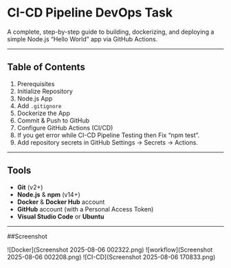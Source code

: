 # CI-CD Pipeline DevOps Task

A complete, step-by-step guide to building, dockerizing, and deploying a simple Node.js “Hello World” app via GitHub Actions.

---

## Table of Contents

1. Prerequisites
2. Initialize Repository
3. Node.js App  
4. Add `.gitignore`  
5. Dockerize the App  
6. Commit & Push to GitHub  
7. Configure GitHub Actions (CI/CD) 
8. If you get error while CI-CD Pipeline Testing then Fix “npm test”.
9. Add repository secrets in GitHub Settings → Secrets → Actions.

---

## Tools

- **Git** (v2+)  
- **Node.js** & **npm** (v14+)  
- **Docker** & **Docker Hub** account  
- **GitHub** account (with a Personal Access Token)
-  **Visual Studio Code** or **Ubuntu**
 

---
##Screenshot

![Docker](Screenshot 2025-08-06 002322.png)
![workflow](Screenshot 2025-08-06 002208.png)
![CI-CD](Screenshot 2025-08-06 170833.png)


